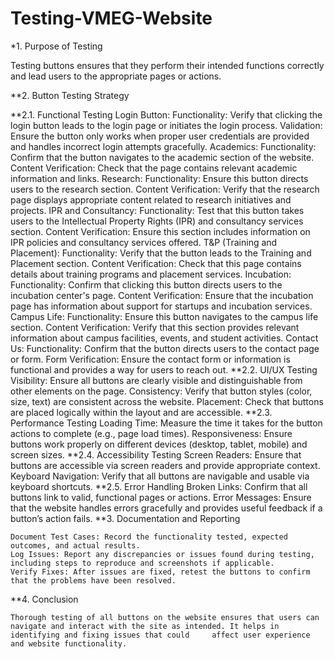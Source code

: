 # Testing-VMEG-Website

*1. Purpose of Testing

Testing buttons ensures that they perform their intended functions correctly and lead users to the appropriate pages or actions.

**2. Button Testing Strategy

  **2.1. Functional Testing
      Login Button:
          Functionality: Verify that clicking the login button leads to the login page or initiates the login process.
          Validation: Ensure the button only works when proper user credentials are provided and handles incorrect login attempts gracefully.
      Academics:
          Functionality: Confirm that the button navigates to the academic section of the website.
          Content Verification: Check that the page contains relevant academic information and links.
      Research:
          Functionality: Ensure this button directs users to the research section.
          Content Verification: Verify that the research page displays appropriate content related to research initiatives and projects.
      IPR and Consultancy:
          Functionality: Test that this button takes users to the Intellectual Property Rights (IPR) and consultancy services section.
          Content Verification: Ensure this section includes information on IPR policies and consultancy services offered.
      T&P (Training and Placement):
          Functionality: Verify that the button leads to the Training and Placement section.
          Content Verification: Check that this page contains details about training programs and placement services.
      Incubation:
          Functionality: Confirm that clicking this button directs users to the incubation center's page.
          Content Verification: Ensure that the incubation page has information about support for startups and incubation services.
      Campus Life:
          Functionality: Ensure this button navigates to the campus life section.
          Content Verification: Verify that this section provides relevant information about campus facilities, events, and student activities.
      Contact Us:
          Functionality: Confirm that the button directs users to the contact page or form.
          Form Verification: Ensure the contact form or information is functional and provides a way for users to reach out.
    **2.2. UI/UX Testing
          Visibility: Ensure all buttons are clearly visible and distinguishable from other elements on the page.
          Consistency: Verify that button styles (color, size, text) are consistent across the website.
          Placement: Check that buttons are placed logically within the layout and are accessible.
    **2.3. Performance Testing
          Loading Time: Measure the time it takes for the button actions to complete (e.g., page load times).
          Responsiveness: Ensure buttons work properly on different devices (desktop, tablet, mobile) and screen sizes.
    **2.4. Accessibility Testing
          Screen Readers: Ensure that buttons are accessible via screen readers and provide appropriate context.
          Keyboard Navigation: Verify that all buttons are navigable and usable via keyboard shortcuts.
    **2.5. Error Handling
          Broken Links: Confirm that all buttons link to valid, functional pages or actions.
          Error Messages: Ensure that the website handles errors gracefully and provides useful feedback if a button’s action fails.
**3. Documentation and Reporting

    Document Test Cases: Record the functionality tested, expected outcomes, and actual results.
    Log Issues: Report any discrepancies or issues found during testing, including steps to reproduce and screenshots if applicable.
    Verify Fixes: After issues are fixed, retest the buttons to confirm that the problems have been resolved.
    
  **4. Conclusion
  
    Thorough testing of all buttons on the website ensures that users can navigate and interact with the site as intended. It helps in identifying and fixing issues that could     affect user experience and website functionality.
